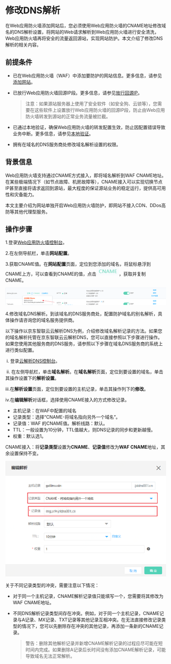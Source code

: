 # 修改DNS解析

在Web应用防火墙添加网站后，您必须使用Web应用防火墙的CNAME地址修改域名的DNS解析设置，将网站的Web请求解析到Web应用防火墙进行安全清洗，Web应用防火墙再将安全的流量返回源站，实现网站防护。本文介绍了修改DNS解析的相关内容。

## 前提条件

- 已在Web应用防火墙（WAF）中添加要防护的网站信息。更多信息，请参见[添加网站](/Step-1.md)。

- 已放行Web应用防火墙回源IP段。更多信息，请参见[放行回源IP](/Step-2.md)。

  > 注意：如果源站服务器上使用了安全软件（如安全狗、云锁等），您需要在这些软件上设置放行Web应用防火墙的回源IP段，防止由Web应用防火墙转发到源站的正常业务流量被拦截。

- 已通过本地验证，确保Web应用防火墙的转发配置生效，防止因配置错误导致业务中断。更多信息，请参见[本地验证](/Step-3.md)。

- 拥有在域名的DNS服务商处修改域名解析设置的权限。

## 背景信息

Web应用防火墙支持通过CNAME方式接入，即将域名解析到WAF CNAME地址。在某些极端情况下（如节点故障、机房故障等），CNAME接入可以实现切换节点IP甚至直接将请求返回到源站，最大程度的保证源站业务的稳定运行，提供高可用性和灾备能力。

本文主要介绍为网站单独开启Web应用防火墙防护，即网站不接入CDN、DDos高防等其他代理型服务。

## 操作步骤

1.登录[Web应用防火墙控制台](https://cloudwaf-console.jdcloud.com/overview/business)。

2.在左侧导航栏，单击**网站配置**。

3.获取CNAME值。在**网站配置**页面，定位到您添加的域名，将鼠标悬浮到CNAME上方，可以查看到CNAME的值，点击 ![image](../../../..\image\WAF\join-in-WAF\本地验证\Checking-Click-Cname.png)，获取并复制CNAME。

![image](../../../..\image\WAF\join-in-WAF\本地验证\Checking-Get-Cname.png)

4.修改域名DNS解析。到该域名的DNS服务商处，配置防护域名的别名解析，具体操作请咨询您的域名服务提供商。

   以下操作以京东智联云云解析DNS为例，介绍修改域名解析记录的方法。如果您的域名解析托管在京东智联云云解析DNS，您可以直接参照以下步骤进行操作。如果您使用其他服务商的DNS服务，请参照以下步骤在域名DNS服务商的系统上进行类似配置。

​	i. 登录[云解析DNS控制台](https://dns-console.jdcloud.com/list)。

​	ii. 在左侧导航栏，单击**域名解析**。在**域名解析**页面，定位到要设置的域名，单击其操作设置下的**解析设置**。

​	iii.在**解析设置**页面，定位到要设置的主机记录，单击其操作列下的**修改**。

​    iv.在**编辑解析**对话框，选择使用CNAME接入的方式修改记录。

- 主机记录：在WAF中配置的域名
- 记录类型：选择“CNAME-将域名指向另外一个域名”。
- 记录值：WAF 的CNAME值。解析线路：默认。
- TTL：一般设置为10分钟，TTL值越大，则DNS记录的同步和更新越慢。
- 权重：默认选1。

​		CNAME接入：将**记录类型**设置为**CNAME**、**记录值**修改为**WAF CNAME**地址，其余设置保持不变。

![image](../../../..\image\WAF\join-in-WAF\本地验证\DNS-Modify.png)

关于不同记录类型的冲突，需要注意以下情况：

- 对于同一个主机记录，CNAME解析记录值只能填写一个，您需要将其修改为WAF CNAME地址。

- 不同DNS解析记录类型间存在冲突。例如，对于同一个主机记录，CNAME记录与A记录、MX记录、TXT记录等其他记录互相冲突。在无法直接修改记录类型的情况下，您可以先删除存在冲突的其他记录，再添加一条新的CNAME记录。

  > 警告：删除其他解析记录并新增CNAME解析记录的过程应尽可能在短时间内完成。如果删除A记录后长时间没有添加CNAME解析记录，可能导致域名无法正常解析。
